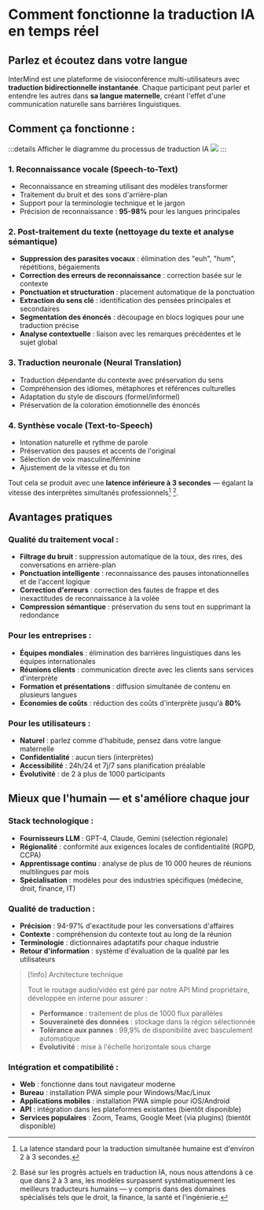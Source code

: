 # Comment fonctionne la traduction IA en temps réel

## Parlez et écoutez dans votre langue

InterMind est une plateforme de visioconférence multi-utilisateurs avec **traduction bidirectionnelle instantanée**. Chaque participant peut parler et entendre les autres dans **sa langue maternelle**, créant l'effet d'une communication naturelle sans barrières linguistiques.

## Comment ça fonctionne :

:::details Afficher le diagramme du processus de traduction IA
![](/interpretating.svg)
:::

### 1. **Reconnaissance vocale (Speech-to-Text)**

- Reconnaissance en streaming utilisant des modèles transformer
- Traitement du bruit et des sons d'arrière-plan
- Support pour la terminologie technique et le jargon
- Précision de reconnaissance : **95-98%** pour les langues principales

### 2. **Post-traitement du texte (nettoyage du texte et analyse sémantique)**

- **Suppression des parasites vocaux** : élimination des "euh", "hum", répétitions, bégaiements
- **Correction des erreurs de reconnaissance** : correction basée sur le contexte
- **Ponctuation et structuration** : placement automatique de la ponctuation
- **Extraction du sens clé** : identification des pensées principales et secondaires
- **Segmentation des énoncés** : découpage en blocs logiques pour une traduction précise
- **Analyse contextuelle** : liaison avec les remarques précédentes et le sujet global

### 3. **Traduction neuronale (Neural Translation)**

- Traduction dépendante du contexte avec préservation du sens
- Compréhension des idiomes, métaphores et références culturelles
- Adaptation du style de discours (formel/informel)
- Préservation de la coloration émotionnelle des énoncés

### 4. **Synthèse vocale (Text-to-Speech)**

- Intonation naturelle et rythme de parole
- Préservation des pauses et accents de l'original
- Sélection de voix masculine/féminine
- Ajustement de la vitesse et du ton

Tout cela se produit avec une **latence inférieure à 3 secondes** — égalant la vitesse des interprètes simultanés professionnels[^1] [^2].

## Avantages pratiques

### Qualité du traitement vocal :

- **Filtrage du bruit** : suppression automatique de la toux, des rires, des conversations en arrière-plan
- **Ponctuation intelligente** : reconnaissance des pauses intonationnelles et de l'accent logique
- **Correction d'erreurs** : correction des fautes de frappe et des inexactitudes de reconnaissance à la volée
- **Compression sémantique** : préservation du sens tout en supprimant la redondance

### Pour les entreprises :

- **Équipes mondiales** : élimination des barrières linguistiques dans les équipes internationales
- **Réunions clients** : communication directe avec les clients sans services d'interprète
- **Formation et présentations** : diffusion simultanée de contenu en plusieurs langues
- **Économies de coûts** : réduction des coûts d'interprète jusqu'à **80%**

### Pour les utilisateurs :

- **Naturel** : parlez comme d'habitude, pensez dans votre langue maternelle
- **Confidentialité** : aucun tiers (interprètes)
- **Accessibilité** : 24h/24 et 7j/7 sans planification préalable
- **Évolutivité** : de 2 à plus de 1000 participants

## Mieux que l'humain — et s'améliore chaque jour

### Stack technologique :

- **Fournisseurs LLM** : GPT-4, Claude, Gemini (sélection régionale)
- **Régionalité** : conformité aux exigences locales de confidentialité (RGPD, CCPA)
- **Apprentissage continu** : analyse de plus de 10 000 heures de réunions multilingues par mois
- **Spécialisation** : modèles pour des industries spécifiques (médecine, droit, finance, IT)

### Qualité de traduction :

- **Précision** : 94-97% d'exactitude pour les conversations d'affaires
- **Contexte** : compréhension du contexte tout au long de la réunion
- **Terminologie** : dictionnaires adaptatifs pour chaque industrie
- **Retour d'information** : système d'évaluation de la qualité par les utilisateurs

> [!info] Architecture technique
>
> Tout le routage audio/vidéo est géré par notre API Mind propriétaire, développée en interne pour assurer :
>
> - **Performance** : traitement de plus de 1000 flux parallèles
> - **Souveraineté des données** : stockage dans la région sélectionnée
> - **Tolérance aux pannes** : 99,9% de disponibilité avec basculement automatique
> - **Évolutivité** : mise à l'échelle horizontale sous charge

### Intégration et compatibilité :

- **Web** : fonctionne dans tout navigateur moderne
- **Bureau** : installation PWA simple pour Windows/Mac/Linux
- **Applications mobiles** : installation PWA simple pour iOS/Android
- **API** : intégration dans les plateformes existantes (bientôt disponible)
- **Services populaires** : Zoom, Teams, Google Meet (via plugins) (bientôt disponible)

[^1]: La latence standard pour la traduction simultanée humaine est d'environ 2 à 3 secondes.

[^2]: Basé sur les progrès actuels en traduction IA, nous nous attendons à ce que dans 2 à 3 ans, les modèles surpassent systématiquement les meilleurs traducteurs humains — y compris dans des domaines spécialisés tels que le droit, la finance, la santé et l'ingénierie.
